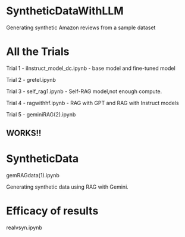 # SyntheticDataWithLLM
Generating synthetic Amazon reviews from a sample dataset

# All the Trials

Trial 1 - iInstruct_model_dc.ipynb - base model and fine-tuned model

Trial 2 - gretel.ipynb

Trial 3 - self_rag1.ipynb - Self-RAG model,not enough compute.

Trial 4 - ragwithhf.ipynb - RAG with GPT and RAG with Instruct models

Trial 5 - geminiRAG(2).ipynb 
## WORKS!!

# SyntheticData

gemRAGdata(1).ipynb

Generating synthetic data using RAG with Gemini.

# Efficacy of results

realvsyn.ipynb



